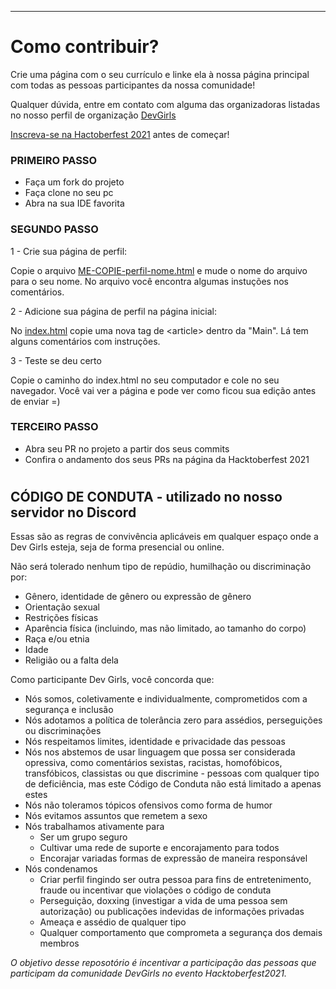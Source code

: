 
---
<h1>Como contribuir?</h1>

Crie uma página com o seu currículo e linke ela à nossa página principal com todas as pessoas participantes da nossa comunidade!

Qualquer dúvida, entre em contato com alguma das organizadoras listadas no nosso perfil de organização [DevGirls](https://github.com/devgirlsbr)

[Inscreva-se na Hactoberfest 2021](https://hacktoberfest.digitalocean.com/) antes de começar! 

### PRIMEIRO PASSO
- Faça um fork do projeto
- Faça clone no seu pc
- Abra na sua IDE favorita

### SEGUNDO PASSO
1 - Crie sua página de perfil:

Copie o arquivo [ME-COPIE-perfil-nome.html](paginas-perfil/ME-COPIE-perfil-nome.html) e mude o nome do arquivo para o seu nome.
No arquivo você encontra algumas instuções nos comentários.

2 - Adicione sua página de perfil na página inicial:

No [index.html](index.html) copie uma nova tag de \<article> dentro da "Main". Lá tem alguns comentários com instruções.

3 - Teste se deu certo

Copie o caminho do index.html no seu computador e cole no seu navegador. Você vai ver a página e pode ver como ficou sua edição antes de enviar =)

### TERCEIRO PASSO
 - Abra seu PR no projeto a partir dos seus commits
 - Confira o andamento dos seus PRs na página da Hacktoberfest 2021

#

## **CÓDIGO DE CONDUTA** - utilizado no nosso servidor no Discord

Essas são as regras de convivência aplicáveis em qualquer espaço onde a Dev Girls esteja, seja de forma presencial ou online.

Não será tolerado nenhum tipo de repúdio, humilhação ou discriminação por:

- Gênero, identidade de gênero ou expressão de gênero
- Orientação sexual
- Restrições físicas
- Aparência física (incluindo, mas não limitado, ao tamanho do corpo)
- Raça e/ou etnia
- Idade
- Religião ou a falta dela

Como participante Dev Girls, você concorda que:

- Nós somos, coletivamente e individualmente, comprometidos com a segurança e inclusão
- Nós adotamos a política de tolerância zero para assédios, perseguições ou discriminações
- Nós respeitamos limites, identidade e privacidade das pessoas
- Nós nos abstemos de usar linguagem que possa ser considerada opressiva, como comentários sexistas, racistas, homofóbicos, transfóbicos, classistas ou que discrimine - pessoas com qualquer tipo de deficiência, mas este Código de Conduta não está limitado a apenas estes
- Nós não toleramos tópicos ofensivos como forma de humor
- Nós evitamos assuntos que remetem a sexo
- Nós trabalhamos ativamente para
    - Ser um grupo seguro
    - Cultivar uma rede de suporte e encorajamento para todos
    - Encorajar variadas formas de expressão de maneira responsável
- Nós condenamos
    - Criar perfil fingindo ser outra pessoa para fins de entretenimento, fraude ou incentivar que violações o código de conduta
    - Perseguição, doxxing (investigar a vida de uma pessoa sem autorização) ou publicações indevidas de informações privadas
    - Ameaça e assédio de qualquer tipo
    - Qualquer comportamento que comprometa a segurança dos demais membros


*O objetivo desse reposotório é incentivar a participação das pessoas que participam da comunidade DevGirls no evento Hacktoberfest2021.*
